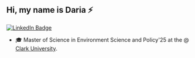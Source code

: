 ## Hi, my name is Daria ⚡
[![LinkedIn Badge](https://img.shields.io/badge/My-LinkedIn-blue)](www.linkedin.com/in/daria-minakova-517862251)
+ 🎓 Master of Science in Environment Science and Policy'25 at the @ [Clark University]([https://epps.utdallas.edu/about/programs/geospatial-information-sciences/](https://www.clarku.edu/)). 
<!--
**miinakova/miinakova** is a ✨ _special_ ✨ repository because its `README.md` (this file) appears on your GitHub profile.

Here are some ideas to get you started:

- 🔭 I’m currently working on ...
- 🌱 I’m currently learning ...
- 👯 I’m looking to collaborate on ...
- 🤔 I’m looking for help with ...
- 💬 Ask me about ...
- 📫 How to reach me: ...
- 😄 Pronouns: ...
- ⚡ Fun fact: ...
-->
